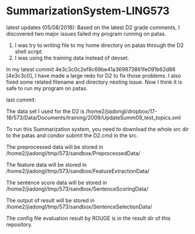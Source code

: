 # SummarizationSystem-LING573

latest updates (05/08/2018):
Based on the latest D2 grade comments, I discovered two major issues failed my program running on patas.
1. I was try to writing file to my home directory on patas through the D2 shell script.
2. I was using the training data instead of devset.

In my latest commit 4e3c3c0c2ef8c69be41a369873861fe091b62d86 [4e3c3c0], I have made a large redo for D2 to fix those problems. 
I also fixed some related filename and directory nesting issue.
Now I think it is safe to run my program on patas.



last commit:

The data set I used for the D2 is /home2/jiadongl/dropbox/17-18/573/Data/Documents/training/2009/UpdateSumm09_test_topics.xml

To run this Summarization system, you need to download the whole src dir to the patas and condor submit the D2.cmd in the src.

The preprocessed data will be stored in /home2/jiadongl/tmp/573/sandbox/PreprocessedData/ 

The feature data will be stored in /home2/jiadongl/tmp/573/sandbox/FeatureExtractionData/

The sentence score data will be stored in /home2/jiadongl/tmp/573/sandbox/SentenceScoringData/

The output of result will be stored in /home2/jiadongl/tmp/573/sandbox/SentenceSelectionData/

The config file evaluation result by ROUGE is in the result dir of this repository.




